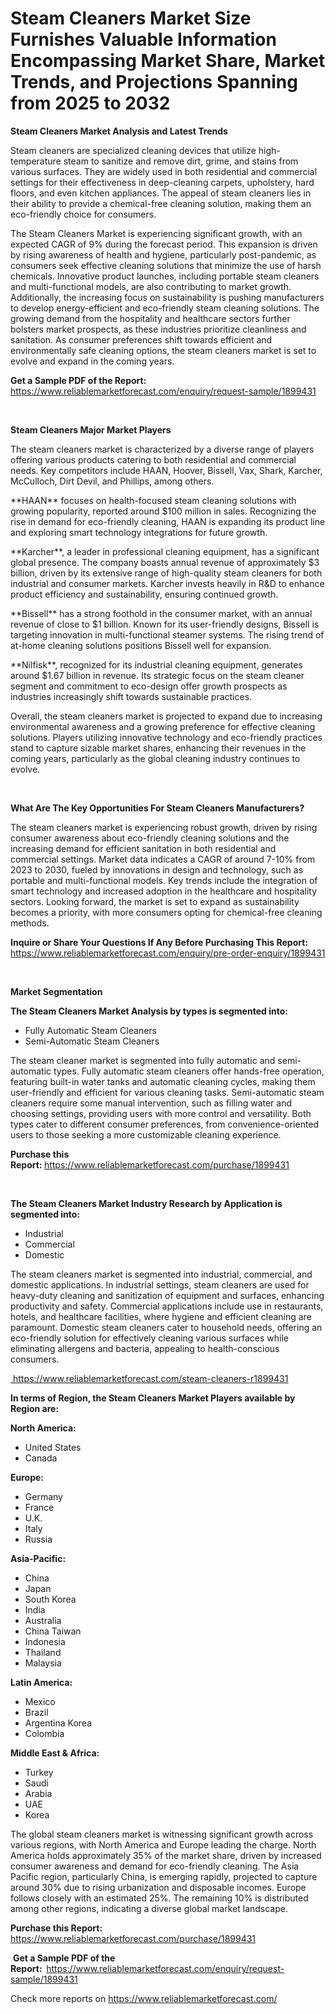 <p><h1>Steam Cleaners Market Size Furnishes Valuable Information Encompassing Market Share, Market Trends, and Projections Spanning from 2025 to 2032</h1></p><p><strong>Steam Cleaners Market Analysis and Latest Trends</strong></p>
<p><p>Steam cleaners are specialized cleaning devices that utilize high-temperature steam to sanitize and remove dirt, grime, and stains from various surfaces. They are widely used in both residential and commercial settings for their effectiveness in deep-cleaning carpets, upholstery, hard floors, and even kitchen appliances. The appeal of steam cleaners lies in their ability to provide a chemical-free cleaning solution, making them an eco-friendly choice for consumers.</p><p>The Steam Cleaners Market is experiencing significant growth, with an expected CAGR of 9% during the forecast period. This expansion is driven by rising awareness of health and hygiene, particularly post-pandemic, as consumers seek effective cleaning solutions that minimize the use of harsh chemicals. Innovative product launches, including portable steam cleaners and multi-functional models, are also contributing to market growth. Additionally, the increasing focus on sustainability is pushing manufacturers to develop energy-efficient and eco-friendly steam cleaning solutions. The growing demand from the hospitality and healthcare sectors further bolsters market prospects, as these industries prioritize cleanliness and sanitation. As consumer preferences shift towards efficient and environmentally safe cleaning options, the steam cleaners market is set to evolve and expand in the coming years.</p></p>
<p><strong>Get a Sample PDF of the Report:&nbsp;</strong> <a href="https://www.reliablemarketforecast.com/enquiry/request-sample/1899431?utm_campaign=2628&utm_medium=2&utm_source=Github&utm_content=ia&utm_term=22022025&utm_id=steam-cleaners">https://www.reliablemarketforecast.com/enquiry/request-sample/1899431</a></p>
<p>&nbsp;</p>
<p><strong>Steam Cleaners Major Market Players</strong></p>
<p><p>The steam cleaners market is characterized by a diverse range of players offering various products catering to both residential and commercial needs. Key competitors include HAAN, Hoover, Bissell, Vax, Shark, Karcher, McCulloch, Dirt Devil, and Phillips, among others.</p><p>**HAAN** focuses on health-focused steam cleaning solutions with growing popularity, reported around $100 million in sales. Recognizing the rise in demand for eco-friendly cleaning, HAAN is expanding its product line and exploring smart technology integrations for future growth.</p><p>**Karcher**, a leader in professional cleaning equipment, has a significant global presence. The company boasts annual revenue of approximately $3 billion, driven by its extensive range of high-quality steam cleaners for both industrial and consumer markets. Karcher invests heavily in R&D to enhance product efficiency and sustainability, ensuring continued growth.</p><p>**Bissell** has a strong foothold in the consumer market, with an annual revenue of close to $1 billion. Known for its user-friendly designs, Bissell is targeting innovation in multi-functional steamer systems. The rising trend of at-home cleaning solutions positions Bissell well for expansion.</p><p>**Nilfisk**, recognized for its industrial cleaning equipment, generates around $1.67 billion in revenue. Its strategic focus on the steam cleaner segment and commitment to eco-design offer growth prospects as industries increasingly shift towards sustainable practices.</p><p>Overall, the steam cleaners market is projected to expand due to increasing environmental awareness and a growing preference for effective cleaning solutions. Players utilizing innovative technology and eco-friendly practices stand to capture sizable market shares, enhancing their revenues in the coming years, particularly as the global cleaning industry continues to evolve.</p></p>
<p>&nbsp;</p>
<p><strong>What Are The Key Opportunities For Steam Cleaners Manufacturers?</strong></p>
<p><p>The steam cleaners market is experiencing robust growth, driven by rising consumer awareness about eco-friendly cleaning solutions and the increasing demand for efficient sanitation in both residential and commercial settings. Market data indicates a CAGR of around 7-10% from 2023 to 2030, fueled by innovations in design and technology, such as portable and multi-functional models. Key trends include the integration of smart technology and increased adoption in the healthcare and hospitality sectors. Looking forward, the market is set to expand as sustainability becomes a priority, with more consumers opting for chemical-free cleaning methods.</p></p>
<p><strong>Inquire or Share Your Questions If Any Before Purchasing This Report:</strong> <a href="https://www.reliablemarketforecast.com/enquiry/pre-order-enquiry/1899431?utm_campaign=2628&utm_medium=2&utm_source=Github&utm_content=ia&utm_term=22022025&utm_id=steam-cleaners">https://www.reliablemarketforecast.com/enquiry/pre-order-enquiry/1899431</a></p>
<p>&nbsp;</p>
<p><strong>Market Segmentation</strong></p>
<p><strong>The Steam Cleaners Market Analysis by types is segmented into:</strong></p>
<p><ul><li>Fully Automatic Steam Cleaners</li><li>Semi-Automatic Steam Cleaners</li></ul></p>
<p><p>The steam cleaner market is segmented into fully automatic and semi-automatic types. Fully automatic steam cleaners offer hands-free operation, featuring built-in water tanks and automatic cleaning cycles, making them user-friendly and efficient for various cleaning tasks. Semi-automatic steam cleaners require some manual intervention, such as filling water and choosing settings, providing users with more control and versatility. Both types cater to different consumer preferences, from convenience-oriented users to those seeking a more customizable cleaning experience.</p></p>
<p><strong>Purchase this Report:&nbsp;</strong><a href="https://www.reliablemarketforecast.com/purchase/1899431?utm_campaign=2628&utm_medium=2&utm_source=Github&utm_content=ia&utm_term=22022025&utm_id=steam-cleaners">https://www.reliablemarketforecast.com/purchase/1899431</a></p>
<p>&nbsp;</p>
<p><strong>The Steam Cleaners Market Industry Research by Application is segmented into:</strong></p>
<p><ul><li>Industrial</li><li>Commercial</li><li>Domestic</li></ul></p>
<p><p>The steam cleaners market is segmented into industrial, commercial, and domestic applications. In industrial settings, steam cleaners are used for heavy-duty cleaning and sanitization of equipment and surfaces, enhancing productivity and safety. Commercial applications include use in restaurants, hotels, and healthcare facilities, where hygiene and efficient cleaning are paramount. Domestic steam cleaners cater to household needs, offering an eco-friendly solution for effectively cleaning various surfaces while eliminating allergens and bacteria, appealing to health-conscious consumers.</p></p>
<p><a href="https://www.reliablemarketforecast.com/steam-cleaners-r1899431?utm_campaign=2628&utm_medium=2&utm_source=Github&utm_content=ia&utm_term=22022025&utm_id=steam-cleaners">&nbsp;https://www.reliablemarketforecast.com/steam-cleaners-r1899431</a></p>
<p><strong>In terms of Region, the Steam Cleaners Market Players available by Region are:</strong></p>
<p>
    <p> <strong> North America: </strong>
        <ul>
            <li>United States</li>
            <li>Canada</li>
        </ul>
        </p> 
    <p> <strong> Europe: </strong>
        <ul>
            <li>Germany</li>
            <li>France</li>
            <li>U.K.</li>
            <li>Italy</li>
            <li>Russia</li>
        </ul>
        </p> 
    <p> <strong> Asia-Pacific: </strong>
        <ul>
            <li>China</li>
            <li>Japan</li>
            <li>South Korea</li>
            <li>India</li>
            <li>Australia</li>
            <li>China Taiwan</li>
            <li>Indonesia</li>
            <li>Thailand</li>
            <li>Malaysia</li>
        </ul>
        </p> 
    <p> <strong> Latin America: </strong>
        <ul>
            <li>Mexico</li>
            <li>Brazil</li>
            <li>Argentina Korea</li>
            <li>Colombia</li>
        </ul>
        </p> 
    <p> <strong> Middle East & Africa: </strong>
        <ul>
            <li>Turkey</li>
            <li>Saudi</li>
            <li>Arabia</li>
            <li>UAE</li>
            <li>Korea</li>
        </ul>
    </p>
    </p>
<p><p>The global steam cleaners market is witnessing significant growth across various regions, with North America and Europe leading the charge. North America holds approximately 35% of the market share, driven by increased consumer awareness and demand for eco-friendly cleaning. The Asia Pacific region, particularly China, is emerging rapidly, projected to capture around 30% due to rising urbanization and disposable incomes. Europe follows closely with an estimated 25%. The remaining 10% is distributed among other regions, indicating a diverse global market landscape.</p></p>
<p><strong>Purchase this Report: </strong><a href="https://www.reliablemarketforecast.com/purchase/1899431?utm_campaign=2628&utm_medium=2&utm_source=Github&utm_content=ia&utm_term=22022025&utm_id=steam-cleaners">https://www.reliablemarketforecast.com/purchase/1899431</a></p>
<p>&nbsp;<strong>Get a Sample PDF of the Report:&nbsp;&nbsp;</strong><a href="https://www.reliablemarketforecast.com/enquiry/request-sample/1899431?utm_campaign=2628&utm_medium=2&utm_source=Github&utm_content=ia&utm_term=22022025&utm_id=steam-cleaners">https://www.reliablemarketforecast.com/enquiry/request-sample/1899431</a></p>
<p><strong></strong></p>
<p>Check more reports on <a href="https://www.reliablemarketforecast.com/?utm_campaign=2628&utm_medium=2&utm_source=Github&utm_content=ia&utm_term=22022025&utm_id=steam-cleaners">https://www.reliablemarketforecast.com/</a></p>